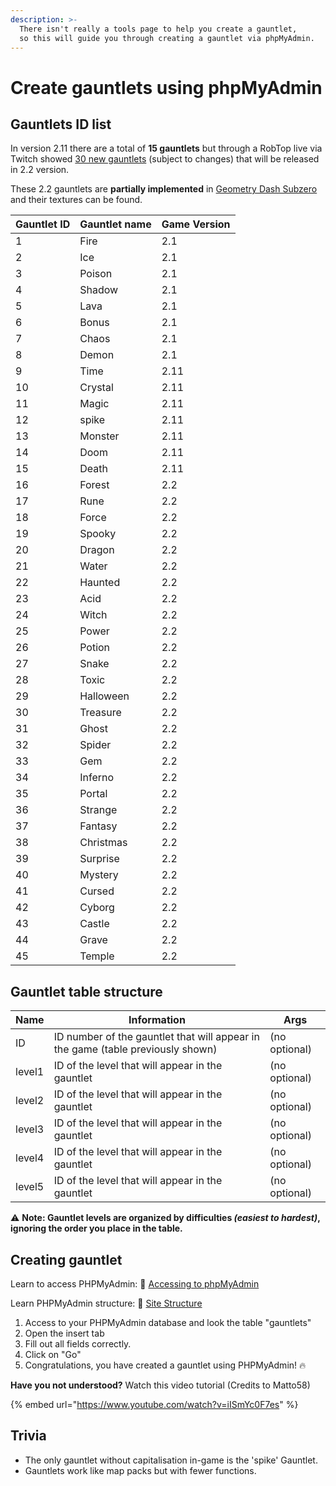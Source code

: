 ```yaml
---
description: >-
  There isn't really a tools page to help you create a gauntlet,
  so this will guide you through creating a gauntlet via phpMyAdmin.
---
```


# Create gauntlets using phpMyAdmin

## Gauntlets ID list

In version 2.11 there are a total of **15 gauntlets** but through a RobTop live via Twitch showed [30 new gauntlets](https://youtu.be/HWMdI-7Myns) (subject to changes) that will be released in 2.2 version.

These 2.2 gauntlets are **partially implemented** in [Geometry Dash Subzero](https://play.google.com/store/apps/details?id=com.robtopx.geometrydashsubzero) and their textures can be found.

| Gauntlet ID | Gauntlet name | Game Version |
| -- | ------------- | ------------ |
| 1| Fire| 2.1 |
| 2| Ice| 2.1 |
| 3| Poison| 2.1 |
| 4| Shadow| 2.1 |
| 5| Lava| 2.1 |
| 6| Bonus| 2.1 |
| 7| Chaos| 2.1 | 
| 8| Demon| 2.1 | 
| 9| Time| 2.11 |
| 10| Crystal| 2.11 |
| 11| Magic| 2.11 |
| 12| spike| 2.11 |
| 13| Monster| 2.11 |
| 14| Doom| 2.11 |
| 15| Death| 2.11 |
| 16| Forest| 2.2 |
| 17| Rune| 2.2 |
| 18| Force| 2.2 |
| 19| Spooky| 2.2 |
| 20| Dragon| 2.2 |
| 21| Water| 2.2 |
| 22| Haunted| 2.2 |
| 23| Acid| 2.2 |
| 24| Witch| 2.2 |
| 25| Power| 2.2 |
| 26| Potion| 2.2 |
| 27| Snake| 2.2 |
| 28| Toxic| 2.2 |
| 29| Halloween| 2.2 |
| 30| Treasure| 2.2 |
| 31| Ghost| 2.2 |
| 32| Spider| 2.2 |
| 33| Gem| 2.2 |
| 34| Inferno| 2.2 |
| 35| Portal| 2.2 |
| 36| Strange| 2.2 |
| 37| Fantasy| 2.2 |
| 38| Christmas| 2.2 |
| 39| Surprise| 2.2 |
| 40| Mystery| 2.2 |
| 41| Cursed| 2.2 |
| 42| Cyborg| 2.2 |
| 43| Castle| 2.2 |
| 44| Grave| 2.2 |
| 45| Temple| 2.2 |

## Gauntlet table structure

| Name | Information | Args |
| ---- | ----------- | ---- |
| ID | ID number of the gauntlet that will appear in the game (table previously shown) | (no optional) |
| level1 | ID of the level that will appear in the gauntlet | (no optional) |
| level2 | ID of the level that will appear in the gauntlet | (no optional) |
| level3 | ID of the level that will appear in the gauntlet | (no optional) |
| level4 | ID of the level that will appear in the gauntlet | (no optional) |
| level5 | ID of the level that will appear in the gauntlet | (no optional) |

⚠ **Note: Gauntlet levels are organized by difficulties _(easiest to hardest)_, ignoring the order you place in the table.**

## Creating gauntlet

Learn to access PHPMyAdmin: 🔐 [Accessing to phpMyAdmin](site-structure.md)

Learn PHPMyAdmin structure: 🔐 [Site Structure](site-structure.md)

1. Access to your PHPMyAdmin database and look the table "gauntlets"
2. Open the insert tab
3. Fill out all fields correctly.
4. Click on "Go"
5. Congratulations, you have created a gauntlet using PHPMyAdmin! 🔥

**Have you not understood?** Watch this video tutorial (Credits to Matto58)

{% embed url="https://www.youtube.com/watch?v=iISmYc0F7es" %}

## Trivia

- The only gauntlet without capitalisation in-game is the 'spike' Gauntlet.
- Gauntlets work like map packs but with fewer functions.